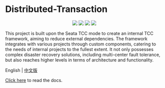 # Distributed-Transaction
<p align="center">
  <a href="https://github.com/finovy/distributed-transaction"><img src="https://img.shields.io/github/stars/finovy/distributed-transaction?style=flat-square&logo=github"></a>
  <a href="https://github.com/finovy/distributed-transaction/network/members"><img src="https://img.shields.io/github/forks/finovy/distributed-transaction?style=flat-square&logo=GitHub"></a>
  <a href="https://github.com/finovy/distributed-transaction/blob/master/LICENSE"><img src="https://img.shields.io/github/license/finovy/distributed-transaction.svg?style=flat-square"></a>
  <a href="https://distributed-transaction.readthedocs.io/en/latest/?badge=latest"><img src="https://readthedocs.org/projects/distributed-transaction/badge/?version=latest"></a>
</p>

This project is built upon the Seata TCC mode to create an internal TCC framework, aiming to reduce external dependencies. The framework integrates with various projects through custom components, catering to the needs of internal projects to the fullest extent. It not only possesses complex disaster recovery solutions, including multi-center fault tolerance, but also reaches higher levels in terms of architecture and functionality.


English | [中文版](README_CN.md)

[Click here](https://distributed-transaction.readthedocs.io/en/latest/index.html) to read the docs.
